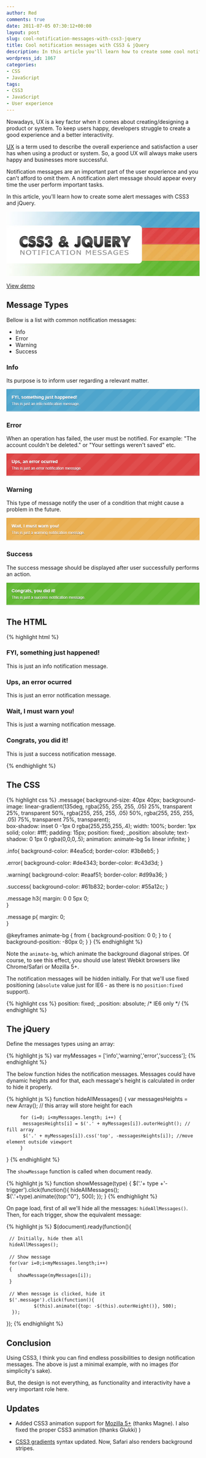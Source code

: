 ```yaml
---
author: Red
comments: true
date: 2011-07-05 07:30:12+00:00
layout: post
slug: cool-notification-messages-with-css3-jquery
title: Cool notification messages with CSS3 & jQuery
description: In this article you'll learn how to create some cool notification messages with CSS3 and jQuery.
wordpress_id: 1867
categories:
- CSS
- JavaScript
tags:
- CSS3
- JavaScript
- User experience
---
```


Nowadays, UX is a key factor when it comes about creating/designing a product or system. To keep users happy, developers struggle to create a good experience and a better interactivity.

[UX](http://en.wikipedia.org/wiki/User_experience) is a term used to describe the overall experience and satisfaction a user has when using a product or system. So, a good UX will always make users happy and businesses more successful. 

Notification messages are an important part of the user experience and you can't afford to omit them. A notification alert message should appear every time the user perform important tasks.

In this article, you'll learn how to create some alert messages with CSS3 and jQuery.

![](/wp-content/uploads/2011/07/css3-jquery-notification-messages.jpg)

<!-- more -->

[View demo](/wp-content/uploads/2011/07/cool-notification-messages-with-css3-and-jquery-demo.html)

## Message Types

Bellow is a list with common notification messages:
	
  * Info	
  * Error	
  * Warning	
  * Success

### Info

Its purpose is to inform user regarding a relevant matter.

![CSS3 info message](/wp-content/uploads/2011/07/info-msg.png)


### Error

When an operation has failed, the user must be notified. For example: "The account couldn't be deleted." or "Your settings weren't saved" etc.

![CSS3 error message](/wp-content/uploads/2011/07/error-msg.png)

### Warning


This type of message notify the user of a condition that might cause a problem in the future.

![CSS3 warning message](/wp-content/uploads/2011/07/warning-msg.png)

### Success

The success message should be displayed after user successfully performs an action.

![CSS3 success message](/wp-content/uploads/2011/07/success-msg.png)

## The HTML

{% highlight html %}
<div class="info message">
 <h3>FYI, something just happened!</h3>
 <p>This is just an info notification message.</p>
</div>

<div class="error message">
 <h3>Ups, an error ocurred</h3>
 <p>This is just an error notification message.</p>
</div>

<div class="warning message">
 <h3>Wait, I must warn you!</h3>
 <p>This is just a warning notification message.</p>
</div>

<div class="success message">
 <h3>Congrats, you did it!</h3>
 <p>This is just a success notification message.</p>
</div>
{% endhighlight %}

## The CSS

{% highlight css %}
.message{
    background-size: 40px 40px;
    background-image: linear-gradient(135deg, rgba(255, 255, 255, .05) 25%, transparent 25%,
                        transparent 50%, rgba(255, 255, 255, .05) 50%, rgba(255, 255, 255, .05) 75%,
                        transparent 75%, transparent);                                      
     box-shadow: inset 0 -1px 0 rgba(255,255,255,.4);
     width: 100%;
     border: 1px solid;
     color: #fff;
     padding: 15px;
     position: fixed;
     _position: absolute;
     text-shadow: 0 1px 0 rgba(0,0,0,.5);
     animation: animate-bg 5s linear infinite;
}

.info{
     background-color: #4ea5cd;
     border-color: #3b8eb5;
}

.error{
     background-color: #de4343;
     border-color: #c43d3d;
}
     
.warning{
     background-color: #eaaf51;
     border-color: #d99a36;
}

.success{
     background-color: #61b832;
     border-color: #55a12c;
}

.message h3{
     margin: 0 0 5px 0;                                                  
}

.message p{
     margin: 0;                                                  
}

@keyframes animate-bg {
    from {
        background-position: 0 0;
    }
    to {
       background-position: -80px 0;
    }
}
{% endhighlight %}

Note the `animate-bg`, which animate the background diagonal stripes. Of course, to see this effect, you should use latest Webkit browsers like  Chrome/Safari or Mozilla 5+.

The notification messages will be hidden initially. For that we'll use fixed positioning (`absolute` value just for IE6 - as there is no `position:fixed` support).

{% highlight css %}
    position: fixed;
    _position: absolute; /* IE6 only */
{% endhighlight %}

## The jQuery

Define the messages types using an array:	

{% highlight js %}
var myMessages = ['info','warning','error','success'];
{% endhighlight %}  

The below function hides the notification messages. Messages could have dynamic heights and for that, each message's height is calculated in order to hide it properly.

{% highlight js %}
function hideAllMessages() {
         var messagesHeights = new Array(); // this array will store height for each
     
         for (i=0; i<myMessages.length; i++) {
          messagesHeights[i] = $('.' + myMessages[i]).outerHeight(); // fill array
          $('.' + myMessages[i]).css('top', -messagesHeights[i]); //move element outside viewport     
         }
}
{% endhighlight %} 

The `showMessage` function is called when document ready.

{% highlight js %}
function showMessage(type) {
    $('.'+ type +'-trigger').click(function(){
          hideAllMessages();                  
          $('.'+type).animate({top:"0"}, 500);
    });
}
{% endhighlight %}

On page load, first of all we'll hide all the messages: `hideAllMessages()`. Then, for each trigger, show the equivalent message:

{% highlight js %}
$(document).ready(function(){
     
     // Initially, hide them all
     hideAllMessages();
     
     // Show message
     for(var i=0;i<myMessages.length;i++)
     {
        showMessage(myMessages[i]);
     }
     
     // When message is clicked, hide it
     $('.message').click(function(){              
              $(this).animate({top: -$(this).outerHeight()}, 500);
      });        
     
});
{% endhighlight %}

## Conclusion

Using CSS3, I think you can find endless possibilities to design notification messages. The above is just a minimal example, with no images (for simplicity's sake).

But, the design is not everything, as functionality and interactivity have a very important role here.

## Updates
	
  * Added CSS3 animation support for [Mozilla 5+](https://developer.mozilla.org/en/CSS/CSS_animations#Defining_the_animation_sequence_using_keyframes) (thanks Magne). I also fixed the proper CSS3 animation (thanks Glukki) ) 

  * [CSS3 gradients](http://leaverou.me/2010/12/checkered-stripes-other-background-patterns-with-css3-gradients/) syntax updated. Now, Safari also renders background stripes.